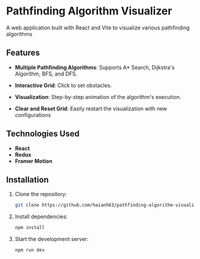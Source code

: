 # Pathfinding Algorithm Visualizer

A web application built with React and Vite to visualize various pathfinding algorithms

## Features

- **Multiple Pathfinding Algorithms**: Supports A* Search, Dijkstra's Algorithm, BFS, and DFS.

- **Interactive Grid**: Click to set obstacles.

- **Visualization**: Step-by-step animation of the algorithm's execution.

- **Clear and Reset Grid**: Easily restart the visualization with new configurations

## Technologies Used

- **React**
- **Redux**
- **Framer Motion** 

## Installation

1. Clone the repository:
   ```sh
   git clone https://github.com/haianh63/pathfinding-algorithm-visualizer
   ```

2. Install dependencies:
   ```sh
   npm install
   ```

3. Start the development server:
   ```sh
   npm run dev
   ```



